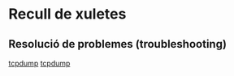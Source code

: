 # Recull de xuletes  

## Resolució de problemes (troubleshooting)  
[tcpdump](https://cdn.comparitech.com/wp-content/uploads/2019/06/tcpdump-cheat-sheet-1.pdf)
[tcpdump](https://packetlife.net/media/library/12/tcpdump.pdf)
